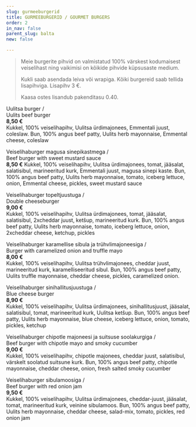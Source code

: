 ```yaml
---
slug: gurmeeburgerid
title: GURMEEBURGERID / GOURMET BURGERS
order: 2
in_nav: false
parent_slug: balta
new: false

---
```

<div class="ellipsis"></div>

> Meie burgerite pihvid on valmistatud 100% värskest kodumaisest veiselihast ning vaikimisi on kõikide pihvide küpsusaste medium.
>
> Kukli saab asendada leiva või wrapiga. Kõiki burgereid saab tellida lisapihviga. Lisapihv 3 €.
>
> Kaasa ostes lisandub pakenditasu 0.40.

<span class="special"></span>
Uulitsa burger /  
Uulits beef burger  
**8,50 €**  
<span class="koostis">Kukkel, 100% veiselihapihv, Uulitsa ürdimajonees, Emmentali juust, coleslaw. Bun, 100% angus beef patty, Uulits herb mayonnaise, Emmental cheese, coleslaw</span>

Veiselihaburger magusa sinepikastmega /  
Beef burger with sweet mustard sauce  
**8,50 €** <span class="koostis">Kukkel, 100% veiselihapihv, Uulitsa ürdimajonees, tomat, jääsalat, salatisibul, marineeritud kurk, Emmentali juust, magusa sinepi kaste. Bun, 100% angus beef patty, Uulits herb mayonnaise, tomato, iceberg lettuce, onion, Emmental cheese, pickles, sweet mustard sauce</span>

Veiselihaburger topeltjuustuga /  
Double cheeseburger  
**9,00 €**  
<span class="koostis">Kukkel, 100% veiselihapihv, Uulitsa ürdimajonees, tomat, jääsalat, salatisibul, 2xcheddar juust,  ketšup, marineeritud kurk. Bun, 100% angus beef patty, Uulits herb mayonnaise, tomato, iceberg lettuce, onion, 2xcheddar cheese, ketchup, pickles </span>

<span class="special"></span> Veiselihaburger karamellise sibula ja trühvlimajoneesiga /  
Burger with caramelized onion and truffle mayo  
**8,00 €**  
<span class="koostis">Kukkel, 100% veiselihapihv, Uulitsa trühvlimajonees, cheddar juust, marineeritud kurk, karamelliseeritud sibul. Bun, 100% angus beef patty, Uulits truffle mayonnaise, cheddar cheese, pickles, caramelized onion.</span>

Veiselihaburger sinihallitusjuustuga /  
Blue cheese burger  
**8,90 €**  
<span class="koostis">Kukkel, 100% veiselihapihv, Uulitsa ürdimajonees, sinihallitusjuust, jääsalat, salatisibul, tomat, marineeritud kurk, Uulitsa ketšup. Bun, 100% angus beef patty, Uulits herb mayonnaise, blue cheese, iceberg lettuce, onion, tomato, pickles, ketchup</span>

<span class="spicy"></span>
Veiselihaburger chipotle majoneesi ja suitsuse soolakurgiga /  
Beef burger with chipotle mayo and smoky cucumber  
**9,00 €**  
<span class="koostis">Kukkel, 100% veiselihapihv, chipotle majonees, cheddar juust, salatisibul, värskelt soolatud suitsune kurk. Bun, 100% angus beef patty, chipotle mayonnaise, cheddar cheese, onion, fresh salted smoky cucumber</span>

Veiselihaburger sibulamoosiga /  
Beef burger with red onion jam  
**9,50 €**  
<span class="koostis">Kukkel, 100% veiselihapihv, Uulitsa ürdimajonees, cheddar-juust, jääsalat, tomat, marineeritud kurk, veinine sibulamoos. Bun, 100% angus beef patty, Uulits herb mayonnaise, cheddar cheese, salad-mix, tomato, pickles, red onion jam</span>